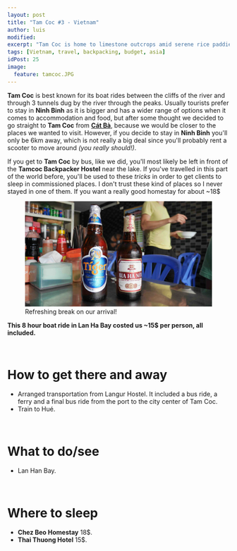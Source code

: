 ```yaml
---
layout: post
title: "Tam Coc #3 - Vietnam"
author: luis
modified:
excerpt: "Tam Coc is home to limestone outcrops amid serene rice paddies. It is also called the Halong Bay on Land. A perfect stop to enjoy the amazing nature of Vietnam."
tags: [Vietnam, travel, backpacking, budget, asia]
idPost: 25
image:
  feature: tamcoc.JPG
---
```


<b>Tam Coc</b> is best known for its boat rides between the cliffs of the river and through 3 tunnels dug by the river through the peaks. Usually tourists prefer to stay in <b>Ninh Binh</b> as it is bigger and has a wider range of options when it comes to accommodation and food, but after some thought we decided to go straight to <b>Tam Coc</b> from <b><a href="{{site.url}}/CatBa" target="_blank">Cát Bà</a></b>, because we would be closer to the places we wanted to visit. However, if you decide to stay in <b>Ninh Binh</b> you'll only be 6km away, which is not really a big deal since you'll probably rent a scooter to move around <i>(you really should!)</i>.

If you get to <b>Tam Coc</b> by bus, like we did, you'll most likely be left in front of the <b>Tamcoc Backpacker Hostel</b> near the lake. If you've travelled in this part of the world before, you'll be used to these <i>tricks</i> in order to get clients to sleep in commissioned places. I don't trust these kind of places so I never stayed in one of them. If you want a really good homestay for about ~18$

<figure>
	<a href="../images/vietnam/catba/catba1.JPG"><img src="../images/vietnam/catba/catba1.JPG"></a>
	<figcaption>Refreshing break on our arrival!</figcaption>
</figure>

<b><highlight><middle>This 8 hour boat ride in Lan Ha Bay costed us ~15$ per person, all included.</middle></highlight></b>

<br>
<h1>How to get there and away</h1>
<ul>
<li>Arranged transportation from Langur Hostel. It included a bus ride, a ferry and a final bus ride from the port to the city center of Tam Coc.</li>
<li>Train to Hué.</li>
</ul>

<br>
<h1>What to do/see</h1>
<ul>
<li>Lan Han Bay.</li>
</ul>

<br>
<h1>Where to sleep</h1>
<ul>
<li><b>Chez Beo Homestay</b> 18$.</li>
<li><b>Thai Thuong Hotel</b> 15$.</li>
</ul>